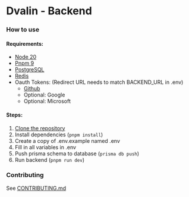 # Dvalin - Backend

### How to use

#### Requirements:

-   [Node 20](https://nodejs.org/)
-   [Pnpm 9](https://pnpm.io/)
-   [PostgreSQL](https://www.postgresql.org/)
-   [Redis](https://www.redis.io/)
-   Oauth Tokens: (Redirect URL needs to match BACKEND_URL in .env)
    -   [Github](https://github.com/settings/developers)
    -   Optional: Google
    -   Optional: Microsoft

#### Steps:

1. [Clone the repository](https://docs.github.com/articles/cloning-a-repository)
2. Install dependencies (`pnpm install`)
3. Create a copy of .env.example named .env
4. Fill in all variables in .env
5. Push prisma schema to database (`prisma db push`)
6. Run backend (`pnpm run dev`)

### Contributing

See [CONTRIBUTING.md](https://github.com/dval-in/dvalin-backend/blob/main/CONTRIBUTING.md)
